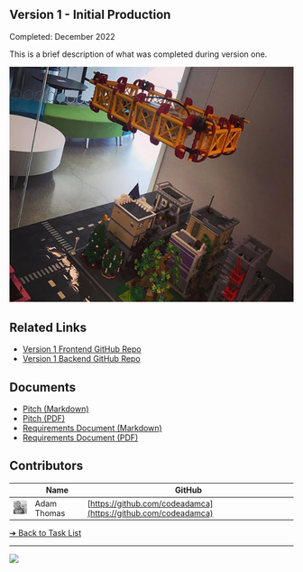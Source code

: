 ## Version 1 - Initial Production

Completed: December 2022

This is a brief description of what was completed during version one.

![Version 1 City](images/v1-city.jpg)

## Related Links

- [Version 1 Frontend GitHub Repo](https://github.com/BrickMMO/template-about-markdown)
- [Version 1 Backend GitHub Repo](https://github.com/BrickMMO/template-about-markdown)

## Documents

- [Pitch (Markdown)](v1/system-v1-pitch)
- [Pitch (PDF)](v1/system-v1-pitch.pdf)
- [Requirements Document (Markdown)](v1/system-v1-requirements)
- [Requirements Document (PDF)](v1/system-v1-requirements.pdf)

## Contributors

|                                       | Name        | GitHub                                                         |
| ------------------------------------- | ----------- | -------------------------------------------------------------- |
| ![codeadamca](images/adam-thomas.jpg) | Adam Thomas | [https://github.com/codeadamca](https://github.com/codeadamca) |

[&#10132; Back to Task List](/)

---

<a href="https://brickmmo.com">
<img src="https://brickmmo.com/images/brickmmo-logo-horizontal.jpg" width="100">
</a>
